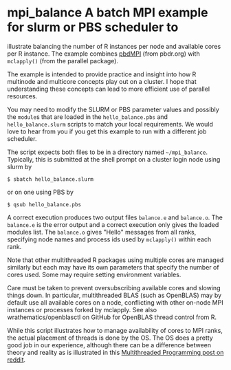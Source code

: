 # mpi_balance A batch MPI example for slurm or PBS scheduler to
illustrate balancing the number of R instances per node and available
cores per R instance. The example combines
[pbdMPI](https://github.com/RBigData/pbdMPI) (from pbdr.org) with
`mclapply()` (from the parallel package).

The example is intended to provide practice and insight into how R
multinode and multicore concepts play out on a cluster. I hope that
understanding these concepts can lead to more efficient use of
parallel resources.

You may need to modify the SLURM or PBS parameter values and possibly
the `module`s that are loaded in the `hello_balance.pbs` and
`hello_balance.slurm` scripts to match your local requirements. We
would love to hear from you if you get this example to run with a
different job scheduler.

The script expects both files to be in a
directory named `~/mpi_balance`. Typically, this is submitted at the
shell prompt on a cluster login node using slurm by
```{sh}
$ sbatch hello_balance.slurm
```
or on one using PBS by
```{sh}
$ qsub hello_balance.pbs 
```

A correct execution produces two output files `balance.e` and
`balance.o`. The `balance.e` is the error output and a correct
execution only gives the loaded modules list. The `balance.o` gives
"Hello" messages from all ranks, specifying node names and process ids
used by `mclapply()` within each rank.

Note that other multithreaded R packages using multiple cores are
managed similarly but each may have its own parameters that specify
the number of cores used. Some may require setting environment
variables. 

Care must be taken to prevent oversubscribing available
cores and slowing things down. In particular, multithreaded BLAS (such
as OpenBLAS) may by default use all available cores on a node,
conflicting with other on-node MPI instances or processes forked by
mclapply. See also wrathematics/openblasctl on GitHub for OpenBLAS
thread control from R.

While this script illustrates how to manage availability of cores to
MPI ranks, the actual placement of threads is done by the OS. The OS
does a pretty good job in our experience, although there can be a
difference between theory and reality as is illustrated in
this [Multithreaded Programming post on reddit](https://www.reddit.com/r/aww/comments/2oagj8/multithreaded_programming_theory_and_practice/).
